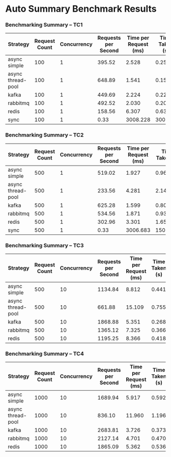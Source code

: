 
Auto Summary Benchmark Results
=================================

### Benchmarking Summary – TC1

| Strategy               | Request Count | Concurrency | Requests per Second  | Time per Request (ms)  | Time Taken (s)         | Complete Requests  | Failed Requests  |
|------------------------|---------------|-------------|----------------------|------------------------|------------------------|--------------------|------------------|
| async simple           | 100           | 1           | 395.52               | 2.528                  | 0.253                  | 100                | 0                |
| async thread-pool      | 100           | 1           | 648.89               | 1.541                  | 0.154                  | 100                | 0                |
| kafka                  | 100           | 1           | 449.69               | 2.224                  | 0.222                  | 100                | 0                |
| rabbitmq               | 100           | 1           | 492.52               | 2.030                  | 0.203                  | 100                | 0                |
| redis                  | 100           | 1           | 158.56               | 6.307                  | 0.631                  | 100                | 0                |
| sync                   | 100           | 1           | 0.33                 | 3008.228               | 300.823                | 100                | 0                |

### Benchmarking Summary – TC2

| Strategy               | Request Count | Concurrency | Requests per Second  | Time per Request (ms)  | Time Taken (s)         | Complete Requests  | Failed Requests  |
|------------------------|---------------|-------------|----------------------|------------------------|------------------------|--------------------|------------------|
| async simple           | 500           | 1           | 519.02               | 1.927                  | 0.963                  | 500                | 0                |
| async thread-pool      | 500           | 1           | 233.56               | 4.281                  | 2.141                  | 500                | 380              |
| kafka                  | 500           | 1           | 625.28               | 1.599                  | 0.800                  | 500                | 0                |
| rabbitmq               | 500           | 1           | 534.56               | 1.871                  | 0.935                  | 500                | 0                |
| redis                  | 500           | 1           | 302.96               | 3.301                  | 1.650                  | 500                | 0                |
| sync                   | 500           | 1           | 0.33                 | 3006.683               | 1503.341               | 500                | 0                |

### Benchmarking Summary – TC3

| Strategy               | Request Count | Concurrency | Requests per Second  | Time per Request (ms)  | Time Taken (s)         | Complete Requests  | Failed Requests  |
|------------------------|---------------|-------------|----------------------|------------------------|------------------------|--------------------|------------------|
| async simple           | 500           | 10          | 1134.84              | 8.812                  | 0.441                  | 500                | 0                |
| async thread-pool      | 500           | 10          | 661.88               | 15.109                 | 0.755                  | 500                | 380              |
| kafka                  | 500           | 10          | 1868.88              | 5.351                  | 0.268                  | 500                | 0                |
| rabbitmq               | 500           | 10          | 1365.12              | 7.325                  | 0.366                  | 500                | 0                |
| redis                  | 500           | 10          | 1195.25              | 8.366                  | 0.418                  | 500                | 0                |

### Benchmarking Summary – TC4

| Strategy               | Request Count | Concurrency | Requests per Second  | Time per Request (ms)  | Time Taken (s)         | Complete Requests  | Failed Requests  |
|------------------------|---------------|-------------|----------------------|------------------------|------------------------|--------------------|------------------|
| async simple           | 1000          | 10          | 1689.94              | 5.917                  | 0.592                  | 1000               | 0                |
| async thread-pool      | 1000          | 10          | 836.10               | 11.960                 | 1.196                  | 1000               | 880              |
| kafka                  | 1000          | 10          | 2683.81              | 3.726                  | 0.373                  | 1000               | 0                |
| rabbitmq               | 1000          | 10          | 2127.14              | 4.701                  | 0.470                  | 1000               | 0                |
| redis                  | 1000          | 10          | 1865.09              | 5.362                  | 0.536                  | 1000               | 0                |

